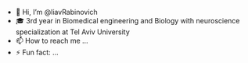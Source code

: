 - 👋 Hi, I’m @liavRabinovich
- 🎓 3rd year in Biomedical engineering and Biology with neuroscience specialization at Tel Aviv University
- 📫 How to reach me ...
- ⚡ Fun fact: ...

